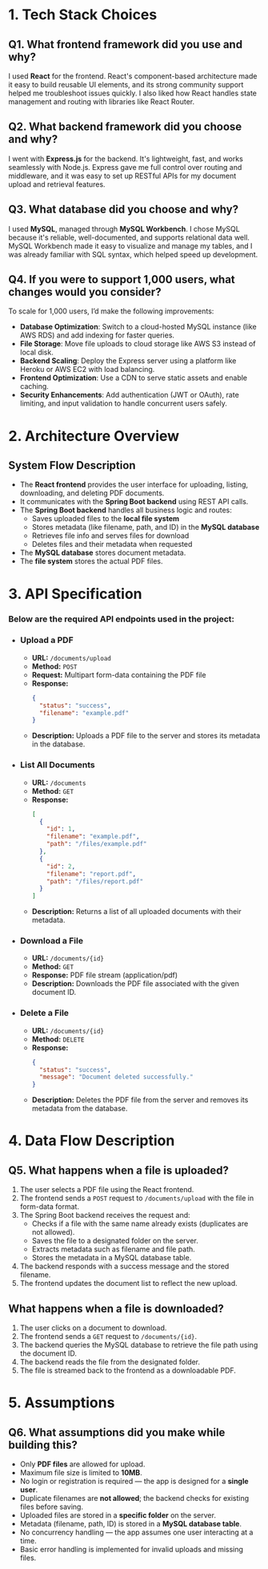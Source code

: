 # 1. Tech Stack Choices

## Q1. What frontend framework did you use and why?

I used **React** for the frontend. React's component-based architecture made it easy to build reusable UI elements, and its strong community support helped me troubleshoot issues quickly. I also liked how React handles state management and routing with libraries like React Router.

## Q2. What backend framework did you choose and why?

I went with **Express.js** for the backend. It's lightweight, fast, and works seamlessly with Node.js. Express gave me full control over routing and middleware, and it was easy to set up RESTful APIs for my document upload and retrieval features.

## Q3. What database did you choose and why?

I used **MySQL**, managed through **MySQL Workbench**. I chose MySQL because it's reliable, well-documented, and supports relational data well. MySQL Workbench made it easy to visualize and manage my tables, and I was already familiar with SQL syntax, which helped speed up development.

## Q4. If you were to support 1,000 users, what changes would you consider?

To scale for 1,000 users, I’d make the following improvements:

- **Database Optimization**: Switch to a cloud-hosted MySQL instance (like AWS RDS) and add indexing for faster queries.
- **File Storage**: Move file uploads to cloud storage like AWS S3 instead of local disk.
- **Backend Scaling**: Deploy the Express server using a platform like Heroku or AWS EC2 with load balancing.
- **Frontend Optimization**: Use a CDN to serve static assets and enable caching.
- **Security Enhancements**: Add authentication (JWT or OAuth), rate limiting, and input validation to handle concurrent users safely.

# 2. Architecture Overview

## System Flow Description

- The **React frontend** provides the user interface for uploading, listing, downloading, and deleting PDF documents.
- It communicates with the **Spring Boot backend** using REST API calls.
- The **Spring Boot backend** handles all business logic and routes:
  - Saves uploaded files to the **local file system**
  - Stores metadata (like filename, path, and ID) in the **MySQL database**
  - Retrieves file info and serves files for download
  - Deletes files and their metadata when requested
- The **MySQL database** stores document metadata.
- The **file system** stores the actual PDF files.

# 3. API Specification

### Below are the required API endpoints used in the project:

- ### **Upload a PDF**

  - **URL:** `/documents/upload`
  - **Method:** `POST`
  - **Request:** Multipart form-data containing the PDF file
  - **Response:**
    ```json
    {
      "status": "success",
      "filename": "example.pdf"
    }
    ```
  - **Description:** Uploads a PDF file to the server and stores its metadata in the database.

- ### **List All Documents**

  - **URL:** `/documents`
  - **Method:** `GET`
  - **Response:**
    ```json
    [
      {
        "id": 1,
        "filename": "example.pdf",
        "path": "/files/example.pdf"
      },
      {
        "id": 2,
        "filename": "report.pdf",
        "path": "/files/report.pdf"
      }
    ]
    ```
  - **Description:** Returns a list of all uploaded documents with their metadata.

- ### **Download a File**

  - **URL:** `/documents/{id}`
  - **Method:** `GET`
  - **Response:** PDF file stream (application/pdf)
  - **Description:** Downloads the PDF file associated with the given document ID.

- ### **Delete a File**
  - **URL:** `/documents/{id}`
  - **Method:** `DELETE`
  - **Response:**
    ```json
    {
      "status": "success",
      "message": "Document deleted successfully."
    }
    ```
  - **Description:** Deletes the PDF file from the server and removes its metadata from the database.

# 4. Data Flow Description

## Q5. What happens when a file is uploaded?

1. The user selects a PDF file using the React frontend.
2. The frontend sends a `POST` request to `/documents/upload` with the file in form-data format.
3. The Spring Boot backend receives the request and:
   - Checks if a file with the same name already exists (duplicates are not allowed).
   - Saves the file to a designated folder on the server.
   - Extracts metadata such as filename and file path.
   - Stores the metadata in a MySQL database table.
4. The backend responds with a success message and the stored filename.
5. The frontend updates the document list to reflect the new upload.

## What happens when a file is downloaded?

1. The user clicks on a document to download.
2. The frontend sends a `GET` request to `/documents/{id}`.
3. The backend queries the MySQL database to retrieve the file path using the document ID.
4. The backend reads the file from the designated folder.
5. The file is streamed back to the frontend as a downloadable PDF.

# 5. Assumptions

## Q6. What assumptions did you make while building this?

- Only **PDF files** are allowed for upload.
- Maximum file size is limited to **10MB**.
- No login or registration is required — the app is designed for a **single user**.
- Duplicate filenames are **not allowed**; the backend checks for existing files before saving.
- Uploaded files are stored in a **specific folder** on the server.
- Metadata (filename, path, ID) is stored in a **MySQL database table**.
- No concurrency handling — the app assumes one user interacting at a time.
- Basic error handling is implemented for invalid uploads and missing files.
